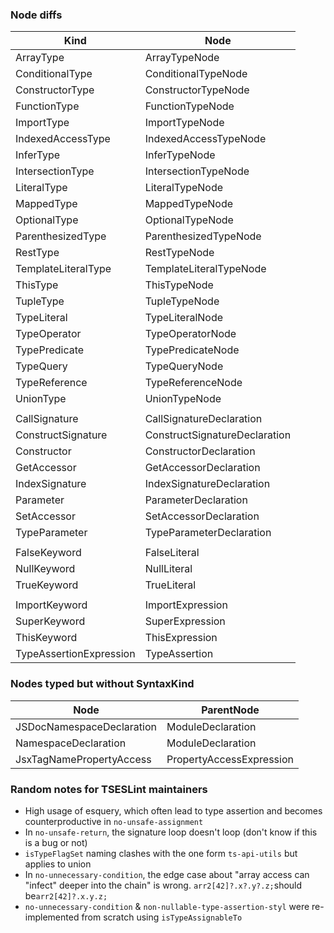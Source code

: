 ### Node diffs

| Kind                    | Node                          |
| ----------------------- | ----------------------------- |
| ArrayType               | ArrayTypeNode                 |
| ConditionalType         | ConditionalTypeNode           |
| ConstructorType         | ConstructorTypeNode           |
| FunctionType            | FunctionTypeNode              |
| ImportType              | ImportTypeNode                |
| IndexedAccessType       | IndexedAccessTypeNode         |
| InferType               | InferTypeNode                 |
| IntersectionType        | IntersectionTypeNode          |
| LiteralType             | LiteralTypeNode               |
| MappedType              | MappedTypeNode                |
| OptionalType            | OptionalTypeNode              |
| ParenthesizedType       | ParenthesizedTypeNode         |
| RestType                | RestTypeNode                  |
| TemplateLiteralType     | TemplateLiteralTypeNode       |
| ThisType                | ThisTypeNode                  |
| TupleType               | TupleTypeNode                 |
| TypeLiteral             | TypeLiteralNode               |
| TypeOperator            | TypeOperatorNode              |
| TypePredicate           | TypePredicateNode             |
| TypeQuery               | TypeQueryNode                 |
| TypeReference           | TypeReferenceNode             |
| UnionType               | UnionTypeNode                 |
|                         |                               |
| CallSignature           | CallSignatureDeclaration      |
| ConstructSignature      | ConstructSignatureDeclaration |
| Constructor             | ConstructorDeclaration        |
| GetAccessor             | GetAccessorDeclaration        |
| IndexSignature          | IndexSignatureDeclaration     |
| Parameter               | ParameterDeclaration          |
| SetAccessor             | SetAccessorDeclaration        |
| TypeParameter           | TypeParameterDeclaration      |
|                         |                               |
| FalseKeyword            | FalseLiteral                  |
| NullKeyword             | NullLiteral                   |
| TrueKeyword             | TrueLiteral                   |
|                         |                               |
| ImportKeyword           | ImportExpression              |
| SuperKeyword            | SuperExpression               |
| ThisKeyword             | ThisExpression                |
| TypeAssertionExpression | TypeAssertion                 |

### Nodes typed but without SyntaxKind

| Node                      | ParentNode               |
| ------------------------- | ------------------------ |
| JSDocNamespaceDeclaration | ModuleDeclaration        |
| NamespaceDeclaration      | ModuleDeclaration        |
| JsxTagNamePropertyAccess  | PropertyAccessExpression |

### Random notes for TSESLint maintainers

- High usage of esquery, which often lead to type assertion and becomes counterproductive in `no-unsafe-assignment`
- In `no-unsafe-return`, the signature loop doesn't loop (don't know if this is a bug or not)
- `isTypeFlagSet` naming clashes with the one form `ts-api-utils` but applies to union
- In `no-unnecessary-condition`, the edge case about "array access can "infect" deeper into the chain" is wrong. `arr2[42]?.x?.y?.z;`should be`arr2[42]?.x.y.z;`
- `no-unnecessary-condition` & `non-nullable-type-assertion-styl` were re-implemented from scratch using `isTypeAssignableTo`
